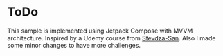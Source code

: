 # ToDo
This sample is implemented using Jetpack Compose with MVVM architecture.
Inspired by a Udemy course
from [Stevdza-San](https://www.udemy.com/course/to-do-app-with-jetpack-compose-mvvm-android-development/).
Also I made some minor changes to have more challenges.